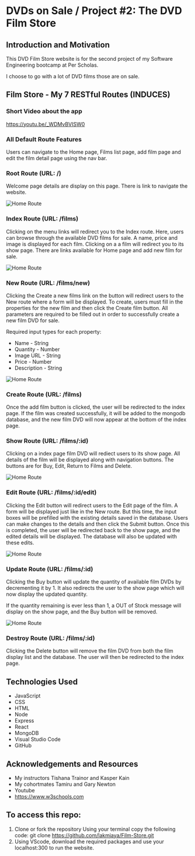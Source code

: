 # DVDs on Sale / Project #2: The DVD Film Store

## Introduction and Motivation
This DVD Film Store website is for the second project of my Software Engineering bootcamp at Per Scholas.

I choose to go with a lot of DVD films those are on sale.
 
## Film Store - My 7 RESTful Routes (INDUCES)

### Short Video about the app
https://youtu.be/_WDMvBVISW0

### All Default Route Features
Users can navigate to the Home page, Films list page, add film page and  edit the film detail page using the nav bar. 

### Root Route (URL: /)
Welcome page details are display on this page. There is link to navigate the website.

![Home Route](/public/images/Home.png)

### Index Route (URL: /films)
Clicking on the menu links will redirect you to the Index route. Here, users can browse through the available DVD films for sale. A name, price and image is displayed for each film.  Clicking on a a film will redirect you to its show page. There are links available for Home page and add new film for sale.

![Home Route](/public/images/Index.png)

### New Route (URL: /films/new)
Clicking the Create a new films link on the button will redirect users to the New route where a form will be displayed. To create, users must fill in the properties for the new film and then click the Create film button. All parameters are required to be filled out in order to successfully create a new film DVD for sale.

Required input types for each property:
- Name - String
- Quantity - Number
- Image URL - String
- Price - Number
- Description - String

![Home Route](/public/images/New.png)

### Create Route (URL: /films)
Once the add film button is clicked, the user will be redirected to the index page. If the film was created successfully, it will be added to the mongodb database, and the new film DVD will now appear at the bottom of the index page.

### Show Route (URL: /films/:id)
Clicking on a index page film DVD will rediect users to its show page. All details of the film will be displayed along with navigation buttons. The buttons are for Buy, Edit, Return to Films and Delete. 

![Home Route](/public/images/Show.png)

### Edit Route (URL: /films/:id/edit)
Clicking the Edit button will redirect users to the Edit page of the film. A form will be displayed just like in the New route. But this time, the input boxes will be prefilled with the existing details saved in the database. Users can make changes to the details and then click the Submit  button. Once this is completed, the user will be redirected back to the show page, and the edited details will be displayed. The database will also be updated with these edits.

![Home Route](/public/images/Edit.png)

### Update Route (URL: /films/:id)
Clicking the Buy button will update the quantity of available film DVDs by decrementing it by 1. It also redirects the user to the show page which will now display the updated quantity. 

If the quantity remaining is ever less than 1, a OUT of Stock message will display on the show page, and the Buy button will be removed.

![Home Route](/public/images/Update.png)

### Destroy Route  (URL: /films/:id)
Clicking the Delete button will remove the film DVD from both the film display list and the database. The user will then be redirected to the index page.

## Technologies Used
- JavaScript
- CSS
- HTML
- Node
- Express
- React
- MongoDB
- Visual Studio Code
- GitHub

## Acknowledgements and Resources
- My instructors Tishana Trainor and Kasper Kain
- My cohortmates Tamiru and Gary Newton
- Youtube
- https://www.w3schools.com


## To access this repo:
1. Clone or fork the repository Using your terminal copy the following code: git clone https://github.com/lakmjaya/Film-Store.git
2. Using VScode, download the required packages and use your localhost:300 to run the website.























